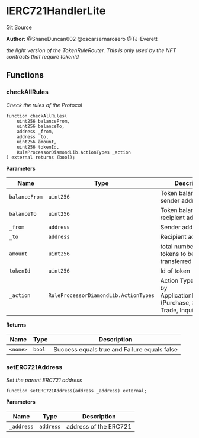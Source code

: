 # IERC721HandlerLite
[Git Source](https://github.com/thrackle-io/Tron/blob/03f1e68566684beb977e4e85f3c57e897dca0727/src/economic/IERC721HandlerLite.sol)

**Author:**
@ShaneDuncan602 @oscarsernarosero @TJ-Everett

*the light version of the TokenRuleRouter. This is only used by the NFT contracts that
require tokenId*


## Functions
### checkAllRules

*Check the rules of the Protocol*


```solidity
function checkAllRules(
    uint256 balanceFrom,
    uint256 balanceTo,
    address _from,
    address _to,
    uint256 amount,
    uint256 tokenId,
    RuleProcessorDiamondLib.ActionTypes _action
) external returns (bool);
```
**Parameters**

|Name|Type|Description|
|----|----|-----------|
|`balanceFrom`|`uint256`|Token balance of the sender address|
|`balanceTo`|`uint256`|Token balance of the recipient address|
|`_from`|`address`|Sender address|
|`_to`|`address`|Recipient address|
|`amount`|`uint256`|total number of tokens to be transferred|
|`tokenId`|`uint256`|Id of token|
|`_action`|`RuleProcessorDiamondLib.ActionTypes`|Action Type defined by ApplicationHandlerLib (Purchase, Sell, Trade, Inquire)|

**Returns**

|Name|Type|Description|
|----|----|-----------|
|`<none>`|`bool`|Success equals true and Failure equals false|


### setERC721Address

*Set the parent ERC721 address*


```solidity
function setERC721Address(address _address) external;
```
**Parameters**

|Name|Type|Description|
|----|----|-----------|
|`_address`|`address`|address of the ERC721|


